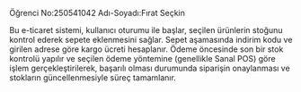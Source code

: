 Öğrenci No:250541042
Adı-Soyadı:Fırat Seçkin

Bu e-ticaret sistemi, kullanıcı oturumu ile başlar, seçilen ürünlerin stoğunu kontrol ederek sepete eklenmesini sağlar. Sepet aşamasında indirim kodu ve girilen adrese göre kargo ücreti hesaplanır. Ödeme öncesinde son bir stok kontrolü yapılır ve seçilen ödeme yöntemine (genellikle Sanal POS) göre işlem gerçekleştirilerek, başarılı olması durumunda siparişin onaylanması ve stokların güncellenmesiyle süreç tamamlanır.
